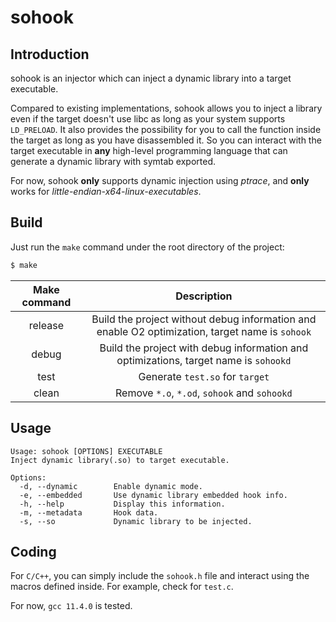 # sohook

## Introduction
sohook is an injector which can inject a dynamic library into a target executable.

Compared to existing implementations, sohook allows you to inject a library even if the target doesn't use libc as long as your system supports `LD_PRELOAD`. It also provides the possibility for you to call the function inside the target as long as you have disassembled it. So you can interact with the target executable in **any** high-level programming language that can generate a dynamic library with symtab exported. 

For now, sohook **only** supports dynamic injection using *ptrace*, and **only** works for *little-endian-x64-linux-executables*.

## Build
Just run the `make` command under the root directory of the project:
```sh
$ make
```

Make command     | Description
:-:|:-:
release | Build the project without debug information and enable O2 optimization, target name is `sohook`
debug | Build the project with debug information and optimizations, target name is `sohookd`
test | Generate `test.so` for `target`
clean | Remove `*.o`, `*.od`, `sohook` and `sohookd`
## 

## Usage
```
Usage: sohook [OPTIONS] EXECUTABLE
Inject dynamic library(.so) to target executable.

Options:
  -d, --dynamic        Enable dynamic mode.
  -e, --embedded       Use dynamic library embedded hook info.
  -h, --help           Display this information.
  -m, --metadata       Hook data.
  -s, --so             Dynamic library to be injected.
```

## Coding
For `C/C++`, you can simply include the `sohook.h` file and interact using the macros defined inside. For example, check for `test.c`.

For now, `gcc 11.4.0` is tested.